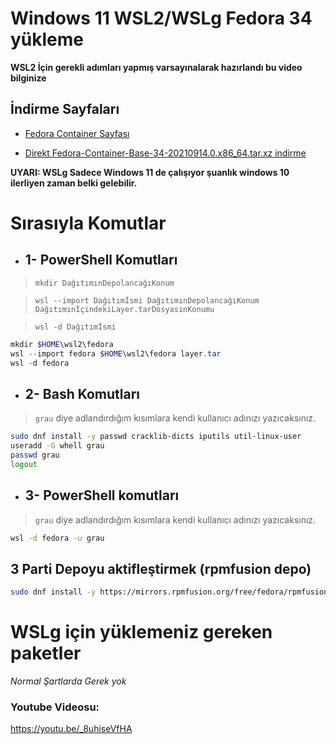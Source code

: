 # Windows 11 WSL2/WSLg Fedora 34 yükleme

**WSL2 İçin gerekli adımları yapmış varsayınalarak hazırlandı bu video bilginize**

## İndirme Sayfaları

- [Fedora Container Sayfası](https://koji.fedoraproject.org/koji/packageinfo?packageID=26387)

- [Direkt Fedora-Container-Base-34-20210914.0.x86_64.tar.xz indirme](Fedora-Container-Base-34-20210914.0.x86_64.tar.xz)

**UYARI: WSLg Sadece Windows 11 de çalışıyor şuanlık windows 10 ilerliyen zaman belki gelebilir.**
# Sırasıyla Komutlar

- ## 1- PowerShell Komutları

> `mkdir DağıtımınDepolancağıKonum`

> `wsl --import Dağıtımİsmi DağıtımınDepolancağıKonum DağıtımınİçindekiLayer.tarDosyasınKonumu`

> `wsl -d Dağıtımİsmi` 

```powershell
mkdir $HOME\wsl2\fedora
wsl --import fedora $HOME\wsl2\fedora layer.tar
wsl -d fedora
```

- ## 2- Bash Komutları
> `grau` diye adlandırdığım kısımlara kendi kullanıcı adınızı yazıcaksınız.
```bash
sudo dnf install -y passwd cracklib-dicts iputils util-linux-user
useradd -G whell grau
passwd grau
logout
```

- ## 3- PowerShell komutları
> `grau` diye adlandırdığım kısımlara kendi kullanıcı adınızı yazıcaksınız.

```bash
wsl -d fedora -u grau
```


## 3 Parti Depoyu aktifleştirmek (rpmfusion depo)
```bash
sudo dnf install -y https://mirrors.rpmfusion.org/free/fedora/rpmfusion-free-release-$(rpm -E %fedora).noarch.rpm https://mirrors.rpmfusion.org/nonfree/fedora/rpmfusion-nonfree-release-$(rpm -E %fedora).noarch.rpm && sudo dnf update
```

# WSLg için yüklemeniz gereken paketler
*Normal Şartlarda Gerek yok*

### Youtube Videosu:
https://youtu.be/_8uhiseVfHA
